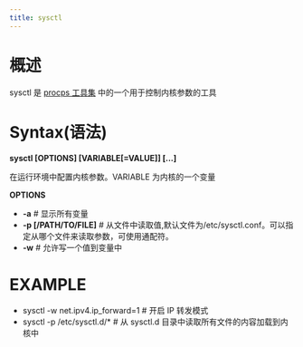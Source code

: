```yaml
---
title: sysctl
---
```


# 概述

sysctl 是 [procps 工具集](/docs/IT学习笔记/1.操作系统/X.Linux%20管理/Linux%20系统管理工具/procps%20工具集.md) 中的一个用于控制内核参数的工具

# Syntax(语法)

**sysctl \[OPTIONS] \[VARIABLE\[=VALUE]] \[...]**

在运行环境中配置内核参数。VARIABLE 为内核的一个变量

**OPTIONS**

- **-a** # 显示所有变量
- **-p \[/PATH/TO/FILE]** # 从文件中读取值,默认文件为/etc/sysctl.conf。可以指定从哪个文件来读取参数，可使用通配符。
- **-w** # 允许写一个值到变量中

# EXAMPLE

- sysctl -w net.ipv4.ip_forward=1 # 开启 IP 转发模式
- sysctl -p /etc/sysctl.d/\* # 从 sysctl.d 目录中读取所有文件的内容加载到内核中